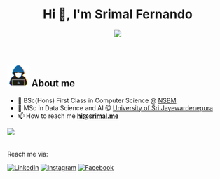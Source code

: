 
<h1 align="center">Hi 🖖, I'm Srimal Fernando</h1>
<!-- <h3 align="center">A Computer Science Student From The Milky Way</h3> -->

<p align="center">
  <a href="https://github.com/DenverCoder1/readme-typing-svg"><img src="https://readme-typing-svg.herokuapp.com?font=Time+New+Roman&color=cyan&size=25&center=true&vCenter=true&width=600&height=100&lines=A+Computer+Science+Student+From+The+Milky+Way.&hearts;++;Self-taught+Full-Stack+Developer;STEAM+Enthusiast;Content+Creator;Vlogger;Podcast+Host;IEEEian;AIESECer;Active+Learner/Researcher,;Love+to+learn+new+stuffs..<3"></a>
</p>
<br>

	
## <picture><img src = "https://github.com/0xAbdulKhalid/0xAbdulKhalid/raw/main/assets/mdImages/about_me.gif" width = 50px></picture> **About me**

<!-- <picture> <img align="right" src="https://github.com/0xAbdulKhalid/0xAbdulKhalid/raw/main/assets/mdImages/Right_Side.gif" width = 250px></picture> -->
- 🔭 BSc(Hons) First Class in Computer Science @ [NSBM](https://github.com/nsbm)
- 📙 MSc in Data Science and AI @ [University of Sri Jayewardenepura](https://www.sjp.ac.lk/)
- 📫 How to reach me **hi@srimal.me** 
<!-- > My motto - **"Sometimes you gotta run before you can walk.."** -->

<img src="https://user-images.githubusercontent.com/73097560/115834477-dbab4500-a447-11eb-908a-139a6edaec5c.gif"><br><br>

Reach me via: <br>

<a href="https://www.linkedin.com/in/srimal-online/" target="_blank"><img src="https://img.shields.io/badge/LinkedIn-%230077B5.svg?&style=flat-square&logo=linkedin&logoColor=white" alt="LinkedIn"></a>
<a href="https://www.instagram.com/srimal.online/" target="_blank"><img src="https://img.shields.io/badge/Instagram-%23E4405F.svg?&style=flat-square&logo=instagram&logoColor=white" alt="Instagram"></a>
<a href="https://www.facebook.com/srimal.online/" target="_blank"><img src="https://img.shields.io/badge/Facebook-%231877F2.svg?&style=flat-square&logo=facebook&logoColor=white" alt="Facebook"></a>
<!-- <a href="https://dev.to/srimalonline" target="_blank"><img src="https://img.shields.io/badge/DEV-%230A0A0A.svg?&style=flat-square&logo=DEV.to&logoColor=white" alt="DEV.to"></a>
<a href="https://medium.com/@srimalonline" target="_blank"><img src="https://img.shields.io/badge/Medium-%230A0A0A.svg?&style=flat-square&logo=Medium&logoColor=white" alt="MediumBlog"></a>
 -->

